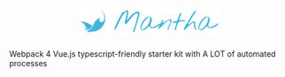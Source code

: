 <h1 align="center">
  <img alt="Mantha" src="/mantha-logo.svg" style="max-width: 50%"/>
</h1>

Webpack 4 Vue.js typescript-friendly starter kit with A LOT of automated processes
